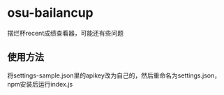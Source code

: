 # osu-bailancup

摆烂杯recent成绩查看器，可能还有些问题

## 使用方法

将settings-sample.json里的apikey改为自己的，然后重命名为settings.json，npm安装后运行index.js